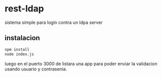 # rest-ldap
sistema simple para login contra un ldpa server

## instalacion
```bash
npm install
node index.js
```
luego en el puerto 3000 de listara una app para poder enviar la validacion usando usuario y contrasenia.
